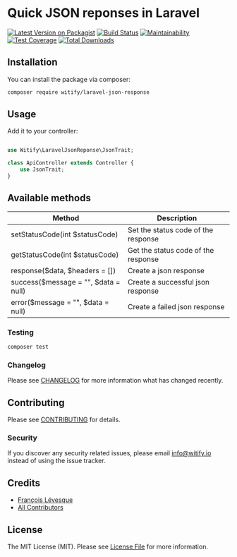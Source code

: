# Quick JSON reponses in Laravel 

[![Latest Version on Packagist](https://img.shields.io/packagist/v/Witify/laravel-json-response.svg?style=flat-square)](https://packagist.org/packages/witify/laravel-json-response)
[![Build Status](https://img.shields.io/travis/Witify/laravel-json-response/master.svg?style=flat-square)](https://travis-ci.org/witify/laravel-json-response)
[![Maintainability](https://api.codeclimate.com/v1/badges/4c8a395f8d76e65652c5/maintainability)](https://codeclimate.com/github/Witify/laravel-seo-attributes/maintainability)
[![Test Coverage](https://api.codeclimate.com/v1/badges/4c8a395f8d76e65652c5/test_coverage)](https://codeclimate.com/github/Witify/laravel-seo-attributes/test_coverage)
[![Total Downloads](https://img.shields.io/packagist/dt/Witify/laravel-json-response.svg?style=flat-square)](https://packagist.org/packages/witify/laravel-json-response)

## Installation

You can install the package via composer:

```bash
composer require witify/laravel-json-response
```

## Usage

Add it to your controller:
``` php

use Witify\LaravelJsonReponse\JsonTrait;

class ApiController extends Controller {
    use JsonTrait;
}
```

## Available methods

| Method | Description |
| --- | --- |
| setStatusCode(int $statusCode) | Set the status code of the response |
| getStatusCode(int $statusCode) | Get the status code of the response |
| response($data, $headers = []) | Create a json response |
| success($message = "", $data = null) | Create a successful json response |
| error($message = "", $data = null) | Create a failed json response  |

### Testing

``` bash
composer test
```

### Changelog

Please see [CHANGELOG](CHANGELOG.md) for more information what has changed recently.

## Contributing

Please see [CONTRIBUTING](CONTRIBUTING.md) for details.

### Security

If you discover any security related issues, please email info@witify.io instead of using the issue tracker.

## Credits

- [François Lévesque](https://github.com/francoislevesque)
- [All Contributors](../../contributors)

## License

The MIT License (MIT). Please see [License File](LICENSE.md) for more information.
